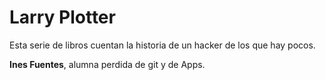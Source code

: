 # Larry Plotter

Esta serie de libros cuentan la historia de un hacker de los que hay pocos.


**Ines Fuentes**, alumna perdida de git y de Apps.
